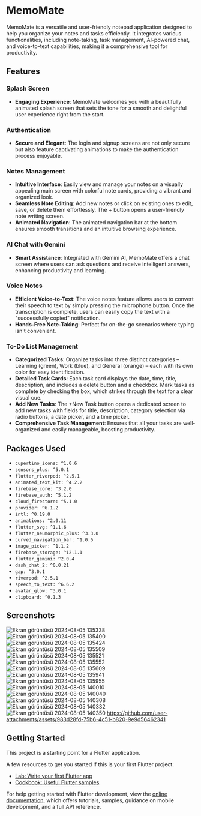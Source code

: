# MemoMate

MemoMate is a versatile and user-friendly notepad application designed to help you organize your notes and tasks efficiently. It integrates various functionalities, including note-taking, task management, AI-powered chat, and voice-to-text capabilities, making it a comprehensive tool for productivity.

## Features

### Splash Screen
- **Engaging Experience**: MemoMate welcomes you with a beautifully animated splash screen that sets the tone for a smooth and delightful user experience right from the start.

### Authentication
- **Secure and Elegant**: The login and signup screens are not only secure but also feature captivating animations to make the authentication process enjoyable.

### Notes Management
- **Intuitive Interface**: Easily view and manage your notes on a visually appealing main screen with colorful note cards, providing a vibrant and organized look.
- **Seamless Note Editing**: Add new notes or click on existing ones to edit, save, or delete them effortlessly. The + button opens a user-friendly note writing screen.
- **Animated Navigation**: The animated navigation bar at the bottom ensures smooth transitions and an intuitive browsing experience.

### AI Chat with Gemini
- **Smart Assistance**: Integrated with Gemini AI, MemoMate offers a chat screen where users can ask questions and receive intelligent answers, enhancing productivity and learning.

### Voice Notes
- **Efficient Voice-to-Text**: The voice notes feature allows users to convert their speech to text by simply pressing the microphone button. Once the transcription is complete, users can easily copy the text with a "successfully copied" notification.
- **Hands-Free Note-Taking**: Perfect for on-the-go scenarios where typing isn't convenient.

### To-Do List Management
- **Categorized Tasks**: Organize tasks into three distinct categories – Learning (green), Work (blue), and General (orange) – each with its own color for easy identification.
- **Detailed Task Cards**: Each task card displays the date, time, title, description, and includes a delete button and a checkbox. Mark tasks as complete by checking the box, which strikes through the text for a clear visual cue.
- **Add New Tasks**: The +New Task button opens a dedicated screen to add new tasks with fields for title, description, category selection via radio buttons, a date picker, and a time picker.
- **Comprehensive Task Management**: Ensures that all your tasks are well-organized and easily manageable, boosting productivity.

## Packages Used

- `cupertino_icons: ^1.0.6`
- `sensors_plus: ^5.0.1`
- `flutter_riverpod: ^2.5.1`
- `animated_text_kit: ^4.2.2`
- `firebase_core: ^3.2.0`
- `firebase_auth: ^5.1.2`
- `cloud_firestore: ^5.1.0`
- `provider: ^6.1.2`
- `intl: ^0.19.0`
- `animations: ^2.0.11`
- `flutter_svg: ^1.1.6`
- `flutter_neumorphic_plus: ^3.3.0`
- `curved_navigation_bar: ^1.0.6`
- `image_picker: ^1.1.2`
- `firebase_storage: ^12.1.1`
- `flutter_gemini: ^2.0.4`
- `dash_chat_2: ^0.0.21`
- `gap: ^3.0.1`
- `riverpod: ^2.5.1`
- `speech_to_text: ^6.6.2`
- `avatar_glow: ^3.0.1`
- `clipboard: ^0.1.3`

## Screenshots
![Ekran görüntüsü 2024-08-05 135338](https://github.com/user-attachments/assets/f2aea82c-6b4c-4742-ac90-27a0959d9015)
![Ekran görüntüsü 2024-08-05 135400](https://github.com/user-attachments/assets/7bbf6997-c03a-4f32-a279-beb5b81687cf)
![Ekran görüntüsü 2024-08-05 135424](https://github.com/user-attachments/assets/be771b9b-c4da-4174-ba7f-9f9124d9e769)
![Ekran görüntüsü 2024-08-05 135509](https://github.com/user-attachments/assets/5c3f2b18-2d33-413c-8080-ca30bb2f3a64)
![Ekran görüntüsü 2024-08-05 135521](https://github.com/user-attachments/assets/e50c6919-f597-4a8b-b22a-bf206267b0e4)
![Ekran görüntüsü 2024-08-05 135552](https://github.com/user-attachments/assets/e04e599d-3997-43b8-8676-278d8f28a626)
![Ekran görüntüsü 2024-08-05 135609](https://github.com/user-attachments/assets/a1afb270-1b62-4eed-8cb8-b093c0970596)
![Ekran görüntüsü 2024-08-05 135941](https://github.com/user-attachments/assets/9661f8c2-2a84-4833-a7bc-28f532194d13)
![Ekran görüntüsü 2024-08-05 135955](https://github.com/user-attachments/assets/d75f18c2-32a5-491c-a22f-665b7bcc1026)
![Ekran görüntüsü 2024-08-05 140010](https://github.com/user-attachments/assets/80091d29-9877-4288-a508-02e890fd8bbd)
![Ekran görüntüsü 2024-08-05 140040](https://github.com/user-attachments/assets/896ece04-40b3-47c3-bd14-4b1b9a8a9a80)
![Ekran görüntüsü 2024-08-05 140308](https://github.com/user-attachments/assets/34346951-5bec-4287-ac79-8d376940440d)
![Ekran görüntüsü 2024-08-05 140332](https://github.com/user-attachments/assets/3404e86c-5058-49e4-9f1b-e1ce3099dae5)
![Ekran görüntüsü 2024-08-05 140350](https://github.com/user-attachments/assets/21ec8991-c77d-45dc-bd09-c3ad544b35bf)
https://github.com/user-attachments/assets/983d28fd-75b6-4c51-b820-9e9d56462341




## Getting Started

This project is a starting point for a Flutter application.

A few resources to get you started if this is your first Flutter project:

- [Lab: Write your first Flutter app](https://docs.flutter.dev/get-started/codelab)
- [Cookbook: Useful Flutter samples](https://docs.flutter.dev/cookbook)

For help getting started with Flutter development, view the
[online documentation](https://docs.flutter.dev/), which offers tutorials,
samples, guidance on mobile development, and a full API reference.
